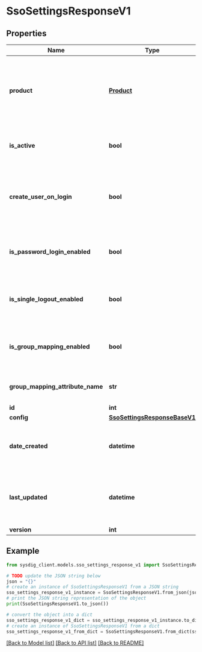 # SsoSettingsResponseV1


## Properties

Name | Type | Description | Notes
------------ | ------------- | ------------- | -------------
**product** | [**Product**](Product.md) | The product to which SSO settings is applied to. SSO settings are configured per specific product. | [optional] 
**is_active** | **bool** | Flag to indicate if the SSO settings is active. | [optional] 
**create_user_on_login** | **bool** | Flag to indicate if the user will be created automatically if not found in the system. | [optional] 
**is_password_login_enabled** | **bool** | Flag to indicate if the user will be able to login with password. | [optional] 
**is_single_logout_enabled** | **bool** | Flag to indicate if the single logout support is enabled. | [optional] 
**is_group_mapping_enabled** | **bool** | Flag to indicate if group mapping support is enabled. | [optional] 
**group_mapping_attribute_name** | **str** | The group mapping attribute name. | [optional] 
**id** | **int** |   | [optional] 
**config** | [**SsoSettingsResponseBaseV1**](SsoSettingsResponseBaseV1.md) |  | [optional] 
**date_created** | **datetime** | The date (in ISO 8601 format) when this SSO config was created. | [optional] 
**last_updated** | **datetime** | The date (in ISO 8601 format) when this SSO config was last updated. | [optional] 
**version** | **int** |   | [optional] 

## Example

```python
from sysdig_client.models.sso_settings_response_v1 import SsoSettingsResponseV1

# TODO update the JSON string below
json = "{}"
# create an instance of SsoSettingsResponseV1 from a JSON string
sso_settings_response_v1_instance = SsoSettingsResponseV1.from_json(json)
# print the JSON string representation of the object
print(SsoSettingsResponseV1.to_json())

# convert the object into a dict
sso_settings_response_v1_dict = sso_settings_response_v1_instance.to_dict()
# create an instance of SsoSettingsResponseV1 from a dict
sso_settings_response_v1_from_dict = SsoSettingsResponseV1.from_dict(sso_settings_response_v1_dict)
```
[[Back to Model list]](../README.md#documentation-for-models) [[Back to API list]](../README.md#documentation-for-api-endpoints) [[Back to README]](../README.md)


